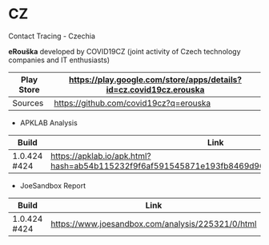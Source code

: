 # CZ
Contact Tracing - Czechia

**eRouška** developed by COVID19CZ (joint activity of Czech technology companies and IT enthusiasts)

Play Store | https://play.google.com/store/apps/details?id=cz.covid19cz.erouska
-----------|-------------------------------------------------------------------
Sources | https://github.com/covid19cz?q=erouska

- APKLAB Analysis

Build | Link
------|-----
1.0.424 #424 | https://apklab.io/apk.html?hash=ab54b115232f9f6af591545871e193fb8469d96524f5fbdf537255aed0f8f3a4

- JoeSandbox Report

Build | Link
------|-----
1.0.424 #424 | https://www.joesandbox.com/analysis/225321/0/html 
